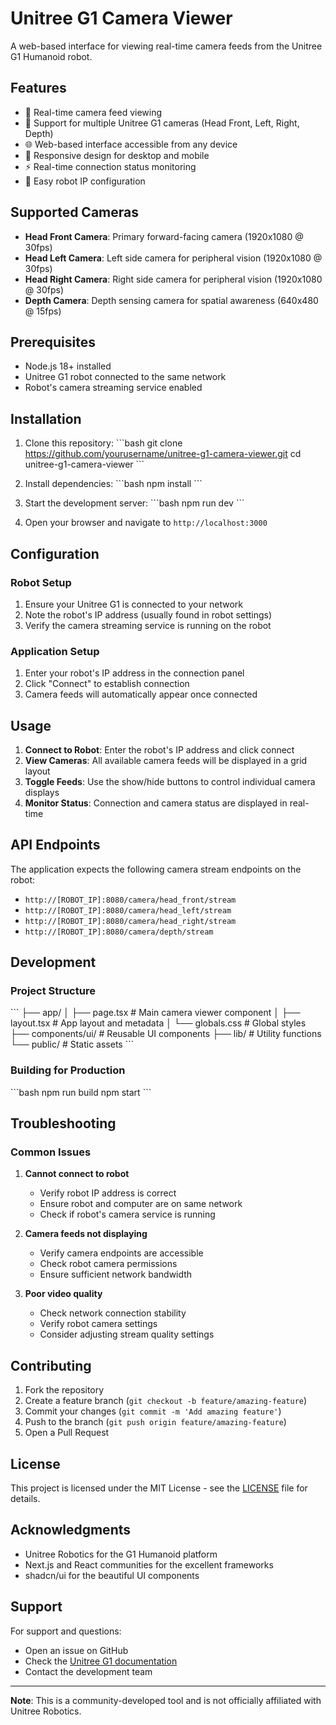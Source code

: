 # Unitree G1 Camera Viewer

A web-based interface for viewing real-time camera feeds from the Unitree G1 Humanoid robot.

## Features

- 🎥 Real-time camera feed viewing
- 🤖 Support for multiple Unitree G1 cameras (Head Front, Left, Right, Depth)
- 🌐 Web-based interface accessible from any device
- 📱 Responsive design for desktop and mobile
- ⚡ Real-time connection status monitoring
- 🔧 Easy robot IP configuration

## Supported Cameras

- **Head Front Camera**: Primary forward-facing camera (1920x1080 @ 30fps)
- **Head Left Camera**: Left side camera for peripheral vision (1920x1080 @ 30fps)  
- **Head Right Camera**: Right side camera for peripheral vision (1920x1080 @ 30fps)
- **Depth Camera**: Depth sensing camera for spatial awareness (640x480 @ 15fps)

## Prerequisites

- Node.js 18+ installed
- Unitree G1 robot connected to the same network
- Robot's camera streaming service enabled

## Installation

1. Clone this repository:
\`\`\`bash
git clone https://github.com/yourusername/unitree-g1-camera-viewer.git
cd unitree-g1-camera-viewer
\`\`\`

2. Install dependencies:
\`\`\`bash
npm install
\`\`\`

3. Start the development server:
\`\`\`bash
npm run dev
\`\`\`

4. Open your browser and navigate to `http://localhost:3000`

## Configuration

### Robot Setup

1. Ensure your Unitree G1 is connected to your network
2. Note the robot's IP address (usually found in robot settings)
3. Verify the camera streaming service is running on the robot

### Application Setup

1. Enter your robot's IP address in the connection panel
2. Click "Connect" to establish connection
3. Camera feeds will automatically appear once connected

## Usage

1. **Connect to Robot**: Enter the robot's IP address and click connect
2. **View Cameras**: All available camera feeds will be displayed in a grid layout
3. **Toggle Feeds**: Use the show/hide buttons to control individual camera displays
4. **Monitor Status**: Connection and camera status are displayed in real-time

## API Endpoints

The application expects the following camera stream endpoints on the robot:

- `http://[ROBOT_IP]:8080/camera/head_front/stream`
- `http://[ROBOT_IP]:8080/camera/head_left/stream`
- `http://[ROBOT_IP]:8080/camera/head_right/stream`
- `http://[ROBOT_IP]:8080/camera/depth/stream`

## Development

### Project Structure

\`\`\`
├── app/
│   ├── page.tsx          # Main camera viewer component
│   ├── layout.tsx        # App layout and metadata
│   └── globals.css       # Global styles
├── components/ui/        # Reusable UI components
├── lib/                  # Utility functions
└── public/              # Static assets
\`\`\`

### Building for Production

\`\`\`bash
npm run build
npm start
\`\`\`

## Troubleshooting

### Common Issues

1. **Cannot connect to robot**
   - Verify robot IP address is correct
   - Ensure robot and computer are on same network
   - Check if robot's camera service is running

2. **Camera feeds not displaying**
   - Verify camera endpoints are accessible
   - Check robot camera permissions
   - Ensure sufficient network bandwidth

3. **Poor video quality**
   - Check network connection stability
   - Verify robot camera settings
   - Consider adjusting stream quality settings

## Contributing

1. Fork the repository
2. Create a feature branch (`git checkout -b feature/amazing-feature`)
3. Commit your changes (`git commit -m 'Add amazing feature'`)
4. Push to the branch (`git push origin feature/amazing-feature`)
5. Open a Pull Request

## License

This project is licensed under the MIT License - see the [LICENSE](LICENSE) file for details.

## Acknowledgments

- Unitree Robotics for the G1 Humanoid platform
- Next.js and React communities for the excellent frameworks
- shadcn/ui for the beautiful UI components

## Support

For support and questions:
- Open an issue on GitHub
- Check the [Unitree G1 documentation](https://www.unitree.com/)
- Contact the development team

---

**Note**: This is a community-developed tool and is not officially affiliated with Unitree Robotics.
